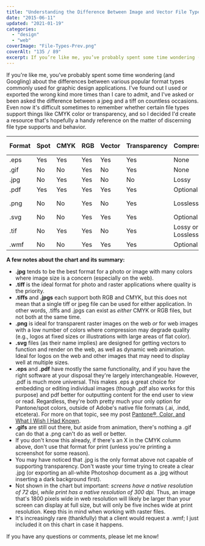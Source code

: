 ```yaml
---
title: "Understanding the Difference Between Image and Vector File Types"
date: "2015-06-11"
updated: "2021-01-19"
categories: 
  - "design"
  - "web"
coverImage: "File-Types-Prev.png"
coverAlt: "135 / 89"
excerpt: If you’re like me, you’ve probably spent some time wondering (and Googling) about the differences between various popular format types commonly used for graphic design applications. So I decided I’d create a resource that’s hopefully a handy reference on the matter of discerning file type supports and behavior.
---
```


If you're like me, you've probably spent some time wondering (and Googling) about the differences between various popular format types commonly used for graphic design applications. I've found out I used or exported the wrong kind more times than I care to admit, and I've asked or been asked the difference between a jpeg and a tiff on countless occasions. Even now it's difficult sometimes to remember whether certain file types support things like CMYK color or transparency, and so I decided I'd create a resource that's hopefully a handy reference on the matter of discerning file type supports and behavior.


| Format  | Spot| CMYK| RGB |Vector|Transparency|Compression      |Max Colors      |
|---------|-----|-----|-----|------|------------|-----------------|----------------|
| .eps    | Yes | Yes | Yes |Yes   |Yes         |None             |N/A             |
| .gif    | No  | No  | Yes |No    |Yes         |None             |256             |
| .jpg    | No  | Yes | Yes |No    |No          |Lossy            |Millions        |
| .pdf    | Yes | Yes | Yes |Yes   |Yes         |Optional         |N/A             |
| .png    | No  | No  | Yes |No    |Yes         |Lossless         |256 or milliions|
| .svg    | No  | No  | Yes |Yes   |Yes         |Optional         |N/A             |
| .tif    | No  | Yes | Yes |No    |Yes         |Lossy or Lossless|Millions        |
| .wmf    | No  | No  | Yes |Yes   |Yes         |Optional         |Millions        |



**A few notes about the chart and its summary:**

- **.jpg** tends to be the best format for a photo or image with many colors where image size is a concern (especially on the web).
- **.tiff** is the ideal format for photo and raster applications where quality is the priority.
- **.tiffs** and **.jpgs** each support both RGB and CMYK, but this does not mean that a single tiff or jpeg file can be used for either application. In other words, .tiffs and .jpgs can exist as _either_ CMYK or RGB files, but not both at the same time.
- **.png** is ideal for transparent raster images on the web _or_ for web images with a low number of colors where compression may degrade quality (e.g., logos at fixed sizes or illustrations with large areas of flat color).
- **.svg** files (as their name implies) are designed for getting vectors to function and render on the web, as well as dynamic web animation. Ideal for logos on the web and other images that may need to display well at multiple sizes.
- **.eps** and **.pdf** have mostly the same functionality, and if you have the right software at your disposal they're largely interchangeable. However, .pdf is much more universal. This makes .eps a great choice for embedding or editing individual images (though .pdf also works for this purpose) and pdf better for outputting content for the end user to view or read. Regardless, they're both pretty much your only option for Pantone/spot colors, outside of Adobe's native file formats (.ai, .indd, etcetera). For more on that topic, see my post [Pantone®, Color, and What I Wish I Had Known](https://api.rickyjanuari.com/pantone/).
- **.gifs** are still out there, but aside from animation, there's nothing a .gif can do that a .png can't do as well or better.
- If you don't know this already, if there's an X in the CMYK column above, don't use that format for print (unless you're printing a screenshot for some reason).
- You may have noticed that .jpg is the only format above not capable of supporting transparency. Don't waste your time trying to create a clear .jpg (or exporting an all-white Photoshop document as a .jpg without inserting a dark background first).
- Not shown in the chart but important: _screens have a native resolution of 72 dpi, while print has a native resolution of 300 dpi._ Thus, an image that's 1800 pixels wide in web resolution will likely be larger than your screen can display at full size, but will only be five inches wide at print resolution. Keep this in mind when working with raster files.
- It's increasingly rare (thankfully) that a client would request a .wmf; I just included it on this chart in case it happens.

If you have any questions or comments, please let me know!
